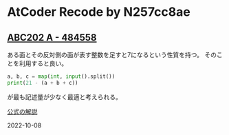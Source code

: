 # AtCoder Recode by N257cc8ae
## [ABC202 A - 484558](`https://atcoder.jp/contests/abc271/tasks/abc271_a)
ある面とその反対側の面が表す整数を足すと7になるという性質を持つ。
そのことを利用すると良い。

``` python
a, b, c = map(int, input().split())
print(21 - (a + b + c))
```

が最も記述量が少なく最適と考えられる。

[公式の解説](https://atcoder.jp/contests/abc202/editorial/1857)

2022-10-08
